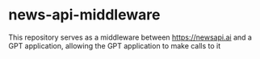 # news-api-middleware
This repository serves as a middleware between https://newsapi.ai and a GPT application, allowing the GPT application to make calls to it
